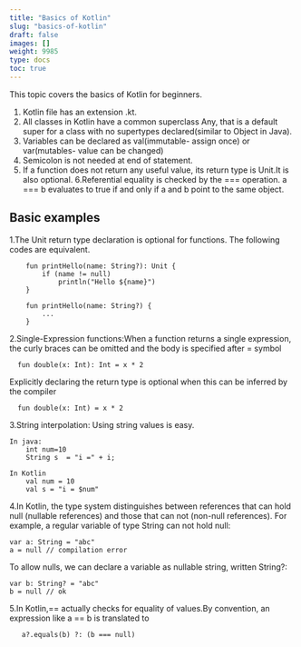 ```yaml
---
title: "Basics of Kotlin"
slug: "basics-of-kotlin"
draft: false
images: []
weight: 9985
type: docs
toc: true
---
```


This topic covers the basics of Kotlin for beginners.

1. Kotlin file has an extension .kt.
2. All classes in Kotlin have a common superclass Any, that is a default super for a class with no supertypes declared(similar to Object in Java).
3. Variables can be declared as val(immutable- assign once) or var(mutables- value can be changed)
4. Semicolon is not needed at end of statement.
5. If a function does not return any useful value, its return type is Unit.It is also optional.
6.Referential equality is checked by the === operation. a === b evaluates to true if and only if a and b point to the same object.

## Basic examples
1.The Unit return type declaration is optional for functions. The following codes are equivalent.

        fun printHello(name: String?): Unit {
            if (name != null)
                println("Hello ${name}")
        }
        
        fun printHello(name: String?) {
            ...
        }

2.Single-Expression functions:When a function returns a single expression, the curly braces can be omitted and the body is specified after  = symbol
    
      fun double(x: Int): Int = x * 2
    
   Explicitly declaring the return type is optional when this can be inferred by the compiler
  
      fun double(x: Int) = x * 2

3.String interpolation: Using string values is easy.
    
    In java:
        int num=10
        String s  = "i =" + i;
    
    In Kotlin
        val num = 10
        val s = "i = $num"

4.In Kotlin, the type system distinguishes between references that can hold null (nullable references) and those that can not (non-null references). For example, a regular variable of type String can not hold null:

    var a: String = "abc"
    a = null // compilation error
    
To allow nulls, we can declare a variable as nullable string, written String?:

    var b: String? = "abc"
    b = null // ok

5.In Kotlin,== actually checks for equality of values.By convention, an expression like 
a == b is translated to 
        
       a?.equals(b) ?: (b === null)



